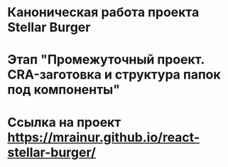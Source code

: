 # Каноническая работа проекта Stellar Burger

# Этап "Промежуточный проект. CRA-заготовка и структура папок под компоненты"

# Ссылка на проект https://mrainur.github.io/react-stellar-burger/
